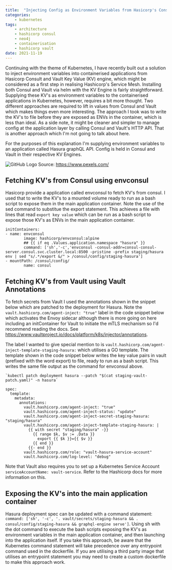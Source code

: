 ```yaml
---
title:  "Injecting Config as Environment Variables from Hasicorp's Consul & Vault"
categories: 
    - kubernetes
tags: 
    - architecture
    - hashicorp consul
    - neo4j
    - containerisation
    - hashicorp vault
date: 2021-11-19
---
```


Continuing with the theme of Kubernetes, I have recently built out a solution to inject environment variables into containerised applications from Hasicorp Consult and Vault Key Value (KV) engine, which might be considered as a first step in realising Hashicorp's Service Mesh. Installing both Consul and Vault via helm with the KV Engine is fairly straightforward. Supplying these KV's as environment variables to the containerised applications in Kubernetes, however, requires a bit more thought. Two different approaches are required to lift in values from Consul and Vault which makes things even more interesting. The approach I took was to write the KV's to file before they are exposed as ENVs in the container, which is less than ideal. As a side note, it might be cleaner and simpler to manage config at the application layer by calling Consul and Vault's HTTP API. That is another approach which I'm not going to talk about here. 

For the purposes of this explanation I'm supplying environment variables to an application called Hasura graphQL API. Config is held in Consul and Vault in their respective KV Engines. 

![GitHub Logo](/assets/images/containers.jpg)
Source: https://www.pexels.com/

## Fetching KV's from Consul using envconsul 

Hasicorp provide a application called envconsul to fetch KV's from consul. I used that to write the KV's to a mounted volume ready to run as a bash script to expose them in the main application container. Note the use of the sed command to substitue the export statement. This achieves a file with lines that read `export key value` which can be run as a bash script to expose those KV's as ENVs in the main application container.

```
initContainers:
- name: envconsul
        image: hashicorp/envconsul:alpine
        ## {{ if eq .Values.application.namespace "hasura" }}
        command: ['sh','-c','envconsul -consul-addr=consul-consul-server.consul.svc.cluster.local:8500 -pristine -prefix staging/hasura env | sed "s/.*/export &/" > /consul/config/staging-hasura']
- mountPath: /consul/config/
        name: consul
```

## Fetching KV's from Vault using Vault Annotations

To fetch secrets from Vault I used the annotations shown in the snippet below which are patched to the deployment for Hasura. Note the `vault.hashicorp.com/agent-inject: "true"` label in the code snippet below which activates the Envoy sidecar although there is more going on here including an initContainer for Vault to initiate the mTLS mechanism so I'd recommend reading the docs. See https://www.vaultproject.io/docs/platform/k8s/injector/annotations. 

The label I wanted to give special mention to is `vault.hashicorp.com/agent-inject-template-staging-hasura:` which utilises a GO template. The template shown in the code snippet below writes the key value pairs in vault (prefixed with the word export) to file, ready to run as a bash script. This writes the same file output as the command for envconsul above. 

```
`kubectl patch deployment hasura --patch "$(cat staging-vault-patch.yaml)" -n hasura`
```

```
spec:
  template:
    metadata:
      annotations:
        vault.hashicorp.com/agent-inject: "true"
        vault.hashicorp.com/agent-inject-status: "update"
        vault.hashicorp.com/agent-inject-secret-staging-hasura: "staging/hasura"
        vault.hashicorp.com/agent-inject-template-staging-hasura: |
          {{ with secret "staging/hasura" -}}
            {{ range $k, $v := .Data }}
              export {{ $k }}={{ $v }}
            {{ end }}
          {{- end }}
        vault.hashicorp.com/role: "vault-hasura-service-account"
        vault.hashicorp.com/log-level: "debug"
```

Note that Vault also requires you to set up a Kubernetes Service Account `serviceAccountName: vault-service`. Refer to the Hashicorp docs for more information on this.

## Exposing the KV's into the main application container

Hasura deployment spec can be updated with a command statement: `command: ['sh', '-c', '. vault/secrets/staging-hasura && . consul/config/staging-hasura && graphql-engine serve']`. Using sh with the dot command to execute the bash scripts exposing the KV's as environment variables in the main application container, and then launching into the application itself. If you take this approach, be aware that the Kubernetes command statement will take precedence over any entrypoint command used in the dockerfile. If you are utilising a third party image that utilises an entrypoint statement you may need to create a custom dockerfile to make this approach work.

